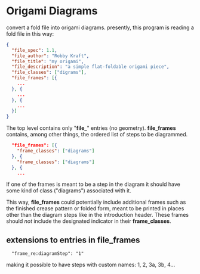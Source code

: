 # Origami Diagrams

convert a fold file into origami diagrams. presently, this program is reading a fold file in this way:

``` json
{
  "file_spec": 1.1,
  "file_author": "Robby Kraft",
  "file_title": "my origami",
  "file_description": "a simple flat-foldable origami piece",
  "file_classes": ["digrams"],
  "file_frames": [{
    ...
  }, {
    ...
  }, {
  	...
  }]
}
```

The top level contains only "**file_**" entries (no geometry). **file_frames** contains, among other things, the ordered list of steps to be diagrammed.

``` json
  "file_frames": [{
    "frame_classes": ["diagrams"]
  }, {
    "frame_classes": ["diagrams"]
  }, {
  	...
```

If one of the frames is meant to be a step in the diagram it should have some kind of class ("diagrams") associated with it.

This way, **file_frames** could potentially include additional frames such as the finished crease pattern or folded form, meant to be printed in places other than the diagram steps like in the introduction header. These frames should *not* include the designated indicator in their **frame_classes**.

## extensions to entries in file_frames

```
  "frame_re:diagramStep": "1"
```

making it possible to have steps with custom names: 1, 2, 3a, 3b, 4...
